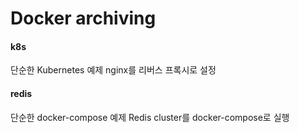 # Docker archiving
#### k8s
단순한 Kubernetes 예제
nginx를 리버스 프록시로 설정

#### redis
단순한 docker-compose 예제
Redis cluster를 docker-compose로 실행
